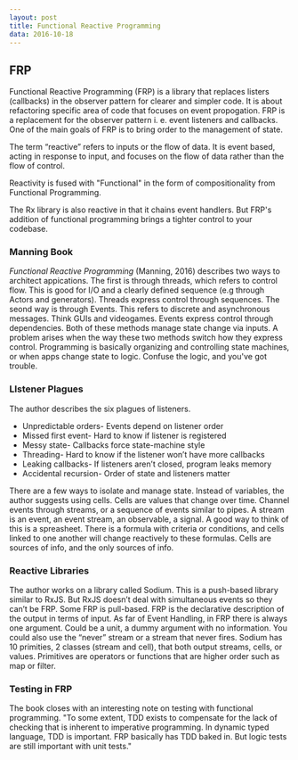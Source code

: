 ```yaml
---
layout: post
title: Functional Reactive Programming
data: 2016-10-18
---
```

## FRP
Functional Reactive Programming (FRP) is a library that replaces listers (callbacks) in the observer pattern for clearer and simpler code. It is about refactoring  specific area of code that focuses on event propogation. FRP is a replacement for the observer pattern i. e. event  listeners and callbacks. One of the main goals of FRP is to bring order to the management of state. 

The term “reactive” refers to inputs or the flow of data. It is event based, acting in response to input, and focuses on the flow of data rather than the flow of control. 

Reactivity is fused with "Functional" in the form of compositionality from Functional Programming.

The Rx library is also reactive in that it chains event handlers. But FRP's addition of functional programming brings a tighter control to your codebase.

### Manning Book
_Functional Reactive Programming_ (Manning, 2016) describes two ways to architect appications. The first is through threads, which refers to control flow. This is good for I/O and a clearly defined sequence (e.g through Actors and generators). Threads express control through sequences. The seond way is through Events. This refers to discrete and asynchronous messages. Think GUIs and videogames. Events express control through dependencies. Both of these methods manage state change via inputs. A problem arises when the way these two methods switch how they express control. Programming is basically organizing and controlling state machines, or when apps change state to logic. Confuse the logic, and you've got trouble.

### LIstener Plagues
The author describes the six plagues of listeners.
- Unpredictable orders- Events depend on listener order
- Missed first event- Hard to know if listener is registered
- Messy state- Callbacks force state-machine style
- Threading- Hard to know if the listener won’t have more callbacks
- Leaking callbacks- If listeners aren’t closed, program leaks memory
- Accidental recursion- Order of state and listeners matter

There are a few ways to isolate and manage state. Instead of variables, the author suggests using cells. Cells are values that change over time. Channel events through streams, or a sequence of events similar to pipes. A stream is an event, an event stream, an observable, a signal. A good way to think of this is a spreasheet. There is a formula with criteria or conditions, and cells linked to one another will change reactively to these formulas. Cells are sources of info, and the only sources of info.

### Reactive Libraries
The author works on a library called Sodium. This is a push-based library similar to RxJS. But RxJS doesn’t deal with simultaneous events so they can’t be FRP. Some FRP is pull-based. FRP is the declarative description of the output in terms of input. As far of Event Handling, in FRP there is always one argument. Could be a unit, a dummy argument with no information. You could also use the “never” stream or a stream that never fires.
Sodium has 10 primities, 2 classes (stream and cell), that both output streams, cells, or values. Primitives are operators or functions that are higher order such as map or filter.

### Testing in FRP
The book closes with an interesting note on testing with functional programming. "To some extent, TDD exists to compensate for the lack of checking that is inherent to imperative programming. In dynamic typed language, TDD is important. FRP basically has TDD baked in. But logic tests are still important with unit tests."

